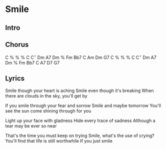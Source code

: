 # Smile

## Intro


## Chorus

C % % % C C$^{\circ}$ Dm A7
Dm % Fm Bb7 C Am Dm G7
C % % % C C$^{\circ}$ Dm A7
Dm % Fm Bb7 C A7 D7 G7

## Lyrics

Smile though your heart is aching
Smile even though it's breaking
When there are clouds in the sky, you'll get by

If you smile through your fear and sorrow
Smile and maybe tomorrow
You'll see the sun come shining through for you

Light up your face with gladness
Hide every trace of sadness
Although a tear may be ever so near

That's the time you must keep on trying
Smile, what's the use of crying?
You'll find that life is still worthwhile
If you just smile